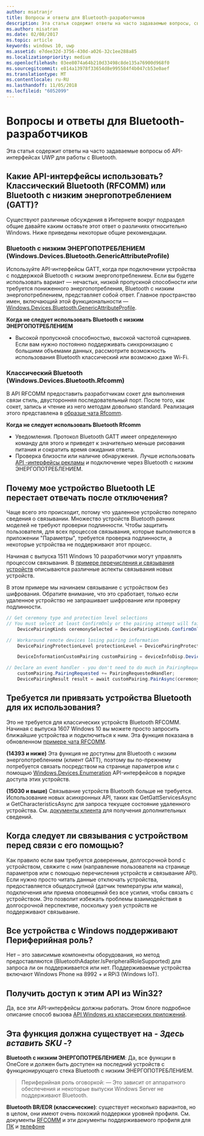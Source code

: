 ```yaml
---
author: msatranjr
title: Вопросы и ответы для Bluetooth-разработчиков
description: Эта статья содержит ответы на часто задаваемые вопросы, связанные с API-интерфейсами UWP для работы с Bluetooth.
ms.author: misatran
ms.date: 02/08/2017
ms.topic: article
keywords: windows 10, uwp
ms.assetid: e7dee32d-3756-430d-a026-32c1ee288a85
ms.localizationpriority: medium
ms.openlocfilehash: 03ee8074a64b210d33498c8de135a76900d968f0
ms.sourcegitcommit: e814a13978f33654d8e995584f4b047cb53e0aef
ms.translationtype: MT
ms.contentlocale: ru-RU
ms.lasthandoff: 11/05/2018
ms.locfileid: "6052099"
---
```

# <a name="bluetooth-developer-faq"></a>Вопросы и ответы для Bluetooth-разработчиков

Эта статья содержит ответы на часто задаваемые вопросы об API-интерфейсах UWP для работы с Bluetooth.

## <a name="what-apis-do-i-use-bluetooth-classic-rfcomm-or-bluetooth-low-energy-gatt"></a>Какие API-интерфейсы использовать? Классический Bluetooth (RFCOMM) или Bluetooth с низким энергопотреблением (GATT)?
Существуют различные обсуждения в Интернете вокруг подраздел общие давайте каким оставьте этот ответ о различиях относительно Windows. Ниже приведены некоторые общие рекомендации.

### <a name="bluetooth-le-windowsdevicesbluetoothgenericattributeprofile"></a>Bluetooth с низким ЭНЕРГОПОТРЕБЛЕНИЕМ (Windows.Devices.Bluetooth.GenericAttributeProfile)

Используйте API-интерфейсы GATT, когда при подключении устройства с поддержкой Bluetooth с низким энергопотреблением. Если вы будете использовать вариант — нечастых, низкой пропускной способности или требуется пониженного энергопотребления, Bluetooth с низким энергопотреблением, представляет собой ответ. Главное пространство имен, включающий этой функциональности — [Windows.Devices.Bluetooth.GenericAttributeProfile](https://docs.microsoft.com/en-us/uwp/api/Windows.Devices.Bluetooth.GenericAttributeProfile). 

**Когда не следует использовать Bluetooth с низким ЭНЕРГОПОТРЕБЛЕНИЕМ**
- Высокой пропускной способностью, высокой частотой сценариев. Если вам нужно постоянно поддерживать синхронизацию с большими объемами данных, рассмотрите возможность использования Bluetooth классический или возможно даже Wi-Fi. 

### <a name="bluetooth-classic-windowsdevicesbluetoothrfcomm"></a>Классический Bluetooth (Windows.Devices.Bluetooth.Rfcomm)

В API RFCOMM предоставить разработчикам сокет для выполнения связи стиль, двусторонняя последовательный порт. После того, как сокет, запись и чтение из него методам довольно standard. Реализация этого представлена в [образце чата Rfcomm](https://github.com/Microsoft/Windows-universal-samples/tree/dev/Samples/BluetoothRfcommChat). 

**Когда не следует использовать Bluetooth Rfcomm** 
- Уведомления. Протокол Bluetooth GATT имеет определенную команду для этого и приведет к значительно меньше рисования питания и сократить время ожидания ответа. 
- Проверка близости или наличие обнаружения. Лучше использовать [API -интерфейсы рекламы](https://docs.microsoft.com/en-us/uwp/api/windows.devices.bluetooth.advertisement) и подключение через Bluetooth с низким ЭНЕРГОПОТРЕБЛЕНИЕМ. 


## <a name="why-does-my-bluetooth-le-device-stop-responding-after-a-disconnect"></a>Почему мое устройство Bluetooth LE перестает отвечать после отключения?

Чаще всего это происходит, потому что удаленное устройство потеряло сведения о связывании. Множество устройств Bluetooth ранних моделей не требуют проверки подлинности. Чтобы защитить пользователя, для всех процессов связывания, которые выполняются в приложении "Параметры", требуется проверка подлинности, а некоторые устройства не поддерживают этот процесс. 

Начиная с выпуска 1511 Windows 10 разработчики могут управлять процессом связывания. В [примере перечисления и связывания устройств](https://github.com/Microsoft/Windows-universal-samples/tree/master/Samples/DeviceEnumerationAndPairing) описываются различные аспекты связывания новых устройств.

В этом примере мы начинаем связывание с устройством без шифрования. Обратите внимание, что это сработает, только если удаленное устройство не запрашивает шифрование или проверку подлинности.

```csharp
// Get ceremony type and protection level selections
// You must select at least ConfirmOnly or the pairing attempt will fail
    DevicePairingKinds ceremonySelected = DevicePairingKinds.ConfirmOnly;

//  Workaround remote devices losing pairing information
    DevicePairingProtectionLevel protectionLevel = DevicePairingProtectionLevel.None

    DeviceInformationCustomPairing customPairing = deviceInfoDisp.DeviceInformation.Pairing.Custom;

// Declare an event handler - you don't need to do much in PairingRequestedHandler since the ceremony is "None"
    customPairing.PairingRequested += PairingRequestedHandler;
    DevicePairingResult result = await customPairing.PairAsync(ceremonySelected, protectionLevel);
```

## <a name="do-i-have-to-pair-bluetooth-devices-before-using-them"></a>Требуется ли привязать устройства Bluetooth для их использования?

Это не требуется для классических устройств Bluetooth RFCOMM. Начиная с выпуска 1607 Windows 10 вы можете просто запросить ближайшие устройства и подключиться к ним. Эта функция показана в обновленном [примере чата RFCOMM](https://github.com/Microsoft/Windows-universal-samples/tree/dev/Samples/BluetoothRfcommChat). 

**(14393 и ниже)** Эта функция не доступны для Bluetooth с низким энергопотреблением (клиент GATT), поэтому вы по-прежнему потребуется связать посредством на странице параметров или с помощью [Windows.Devices.Enumeration](https://msdn.microsoft.com/en-us/library/windows/apps/windows.devices.enumeration.aspx) API-интерфейсов в порядке доступа этих устройств.

**(15030 и выше)** Связывание устройств Bluetooth больше не требуется. Использование новых асинхронных API, таких как GetGattServicesAsync и GetCharacteristicsAsync для запроса текущее состояние удаленного устройства. См. [документы клиента](gatt-client.md) для получения дополнительных сведений. 

## <a name="when-should-i-pair-with-a-device-before-communicating-with-it"></a>Когда следует ли связывания с устройством перед связи с его помощью?
Как правило если вам требуется доверенным, долгосрочной bond с устройством, свяжите с ним (направление пользователя на странице параметров или с помощью перечисления устройств и связывание API). Если нужно просто читать данные отключать устройства, предоставляется общедоступной (датчик температуры или маяка), подключения или приема оповещений без все усилия, чтобы связать с устройством. Это позволит избежать проблемы взаимодействия в долгосрочной перспективе, поскольку узел устройств не поддерживают связывание. 

## <a name="do-all-windows-devices-support-peripheral-role"></a>Все устройства с Windows поддерживают Периферийная роль?

Нет – это зависимые компоненты оборудования, но метод предоставляются (BluetoothAdapter.IsPeripheralRoleSupported) для запроса ли он поддерживается или нет.  Поддерживаемые устройства включают Windows Phone на 8992 + и RPi3 (Windows IoT). 

## <a name="can-i-access-these-apis-from-win32"></a>Получить доступ к этим API из Win32?

Да, все эти API-интерфейсы должны работать. Этом блоге подробное описание способ вызова [API Windows из классических приложений](https://blogs.windows.com/buildingapps/2017/01/25/calling-windows-10-apis-desktop-application/). 
## <a name="is-this-functionality-supposed-to-exist-on--insert-sku-here-"></a>Эта функция должна существует на *- Здесь вставить SKU -*?

**Bluetooth с низким ЭНЕРГОПОТРЕБЛЕНИЕМ**: Да, все функции в OneCore и должен быть доступен на последний устройств с функционирующего стека Bluetooth с низким ЭНЕРГОПОТРЕБЛЕНИЕМ. 
> Периферийная роль оговоркой: — Это зависит от аппаратного обеспечения и некоторые выпуски Windows Server не поддерживают Bluetooth. 

**Bluetooth BR/EDR (классические)**: существует несколько вариантов, но в целом, они имеют очень похожий поддержки уровней профиля. См. документы [RFCOMM](send-or-receive-files-with-rfcomm.md) и эти документы поддерживаемого профиля для [ПК](https://support.microsoft.com/en-us/help/10568/windows-10-supported-bluetooth-profiles) и [телефоне](https://support.microsoft.com/en-us/help/10569/windows-10-mobile-supported-bluetooth-profiles)

